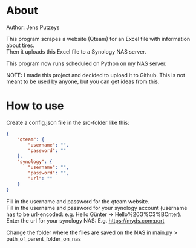 # About
Author: Jens Putzeys  

This program scrapes a website (Qteam) for an Excel file with information about tires.  
Then it uploads this Excel file to a Synology NAS server.  

This program now runs scheduled on Python on my NAS server.

NOTE: I made this project and decided to upload it to Github. This is not meant to be used by anyone, but you can get ideas from this.

# How to use
Create a config.json file in the src-folder like this:  
```json
{
    "qteam": {
        "username": "",
        "password": ""
    },
    "synology": {
        "username": "",
        "password": "",
        "url": ""
    }
}
```
Fill in the username and password for the qteam website.  
Fill in the username and password for your synology account (username has to be url-encoded: e.g. Hello Günter -> Hello%20G%C3%BCnter).  
Enter the url for your synology NAS: E.g. https://myds.com:port  

Change the folder where the files are saved on the NAS in main.py > path_of_parent_folder_on_nas
